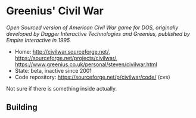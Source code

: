 # Greenius' Civil War

_Open Sourced version of American Civil War game for DOS, originally developed by Dagger Interactive Technologies and Greenius, published by Empire Interactive in 1995._

- Home: http://civilwar.sourceforge.net/, https://sourceforge.net/projects/civilwar/, https://www.greenius.co.uk/personal/steven/civilwar.html
- State: beta, inactive since 2001
- Code repository: https://sourceforge.net/p/civilwar/code/ (cvs)

Not sure if there is something inside actually.

## Building

